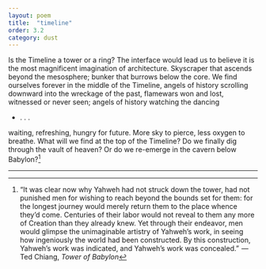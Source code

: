 ```yaml
---
layout: poem
title:  "timeline"
order: 3.2
category: dust
---
```


Is the Timeline a tower or a ring? The interface would lead us to believe it is the most magnificent imagination of architecture. Skyscraper that ascends beyond the mesosphere; bunker that burrows below the core. We find ourselves forever in the middle of the Timeline, angels of history scrolling downward into the wreckage of the past, flamewars won and lost, witnessed or never seen; angels of history watching the dancing

- . . . 

waiting, refreshing, hungry for future. More sky to pierce, less oxygen to breathe. What will we find at the top of the Timeline? Do we finally dig through the vault of heaven? Or do we re-emerge in the cavern below Babylon?[^20]

----

[^20]: “It was clear now why Yahweh had not struck down the tower, had not punished men for wishing to reach beyond the bounds set for them: for the longest journey would merely return them to the place whence they’d come. Centuries of their labor would not reveal to them any more of Creation than they already knew. Yet through their endeavor, men would glimpse the unimaginable artistry of Yahweh’s work, in seeing how ingeniously the world had been constructed. By this construction, Yahweh’s work was indicated, and Yahweh’s work was concealed.”  —Ted Chiang, *Tower of Babylon*
